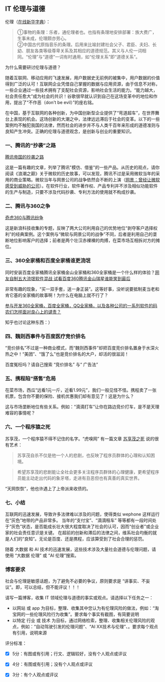 ## IT 伦理与道德

伦理（[在线新华字典](http://xh.5156edu.com/html5/321438.html)）：

> ①事物的条理：乐者，通伦理者也。也指有条理地安排部署：族大费广，生事未成，伦理颇亦劳心。   
> ②中国古代原指音乐的条理。后用来比喻封建社会父子、君臣、夫妇、长幼、朋友各类等级尊卑关系及其相应的道德规范。其义与人伦一词相同。“伦理”与“道德”一词有时通用，如“伦理关系”即“道德关系”。   

为什么需要研讨伦理与道德？

随着互联网、移动应用的飞速发展，用户数据史无前例的被集中，用户数据的价值得到广泛的认可！互联网企业凭借自己掌握的数据与应用资源，由于信息不对称，一些企业通过一些技术拥有了支配社会资源，影响社会生活的能力。“能力越大，社会责任愈大”成为社会的共识！谷歌很早就认识到自己在这场变革中的地位和作用，提出了“不作恶（don't be evil）”的座右铭。

在中国，基于互联网的各种创新，为中国创新型企业提供了“弯道超车”，在世界舞台上表现的机会。这场创新的大潮之中，法律远远滞后于社会的变革。以下的一些案例均不触犯我国的法律，然而社会的进步并不与人类千百年来形成的道德准则与良知产生冲突。正确的伦理与道德观念，是创新与创业的重要知识。

### 一、腾讯的“抄袭”之路

 [腾讯帝国的抄袭之路](http://chengyiqun2008.blog.163.com/blog/static/1115111202012229111654744/)

 这是一篇有趣的文章，列举了腾讯"模仿、借鉴"的一些产品。从历史的观点，请你阅读《浪潮之巅》关于微软的历史故事，可以发现，腾讯不过是采用微软当年的采用的商业策略。微软当年与网景公司的战争依然会不断的上演（[网景：曾经让微软感受到威胁的公司](http://tech.163.com/api/15/0128/18/AH2MBRKA000915BF.html)）。在软件行业，软件著作权、产品专利并不涉及相似功能软件的生产与制造，只要不涉及代码抄袭、专利方法的使用就不构成抄袭。

### 二、腾讯与360之争

[奇虎360与腾讯纷争](http://roll.tech.sina.com.cn/s_qihuvsqq_all/2/index.shtml)

这是新浪科技收集的专题，反映了两大公司利用自己的优势地位“剥夺客户选择权利”的经典案例。这个案例与“微软与网景公司的战争”不同，后者是利用自己的垄断地位影响客户的选择；前者是两个壮汉赤裸裸的肉搏，在菜市场互相拆对方的摊位。

### 三、360全家桶和百度全家桶谁更流氓

同时安装百度全家桶腾讯全家桶金山全家桶和360全家桶是一个什么样的体验？[网友自制五大流氓软件混战 试看百度360腾讯金山瑞星谁能笑到最后](http://www.guancha.cn/Science/2014_04_10_221073.shtml)

非常有趣的现象，“买一双手套，送一身正装”。这等好事，没听说要抵制麦当老和肯它基的全家桶的故事啊！为什么在电脑上就不行了？

[参与开发360全家桶，百度全家桶，QQ全家桶，以及各种公司的一系列软件的码农们怎样面对良心上的谴责？](https://www.zhihu.com/question/31219442?sort=created)

知乎也讨论这种东西：）

### 四、魏则西事件与百度医疗竞价排名

“竞价排名”不过是一种商业模式，而“魏则西事件”却把百度竞价排名置身于水深火热之中！“美团”、“饿了么”也是竞价排名的大户，却活的很滋润！

百度冤枉吗？请自己搜索 “竞价排名” 与“ 广告法”

### 五、携程陷“搭售”危局

在菜市场，西瓜“远看1元一斤，近看1.99元”，我们一般见怪不怪。携程卖了一张机票，包含你不要的保险、接机优惠我们却有意见了！这是为什么？

这与市场垄断地位有些关系。例如：“滴滴打车”让你在路边竞价打车，是不是天理难容的事情呢？


### 六、一个程序猿之死

苏享茂，一个程序猿不得不记住的名字。“虎嗅网” 有一篇文章 [苏享茂之死](https://www.huxiu.com/article/214044.html) 说的很有艺术：

> 苏享茂自杀不仅是他一个人的悲剧，也反映了程序员群体的心理和认知困境。

> 希望苏享茂的悲剧能让全社会更多关注程序员群体的心理健康，更希望程序员能主动走出代码的象牙塔，走进有丑恶但也有真善的真实世界。

“天网恢恢”，他也许遇上了上帝派来收债的。

### 七、小结

互联网的迅速发展，导致许多法律难以涉及的问题，使得类似 wephone 这样运行在“灰色”地带的产品非常多。
当年的“支付宝”、“滴滴租车” 等等都有一段时间处于“灰色”状态，是否能成长壮大很大程度取决了社会的认可，因而“创业者”或企业家的社会责任意识是关键。
在超前的创新和滞后的法律之间，维系社会均衡的就是人们的“良知”。无论是百度、还是携程，应该算受到了社会合理的惩罚。 

随着 大数据 和 AI 技术的迅速发展，这些技术涉及大量社会道德与伦理问题，请使用 “大数据 伦理” 或 “AI 伦理”搜索。

### 博客要求

社会与伦理是敏感话题，为了避免不必要的争议，原则要求是 “讲事实、不妄议”。即，可以总结，但不能评议！！！

请写一篇博客，收集 IT 领域伦理与道德的事实或观点。请选择以下任务之一：

* 以网站 或 app 为目标，整理、收集其中您认为有伦理风险的做法，例如：“淘宝网的一些伦理风险行为收集”。要求每个事实有截图，有简要说明
* 以特定 行业 或 技术 为目标，通过网络检索，整理、收集相关伦理风险的观点，例如：“自动驾驶引发的伦理问题”、“AI XX技术与伦理”、。要求每个观点有引用，说明来源

评分标准：

- [x] 5分：有图或有引用；行文、逻辑较好，没有个人观点或评议
- [x] 4分：有图或有引用；没有个人观点或评议
- [x] 3分：有个人观点或评议

